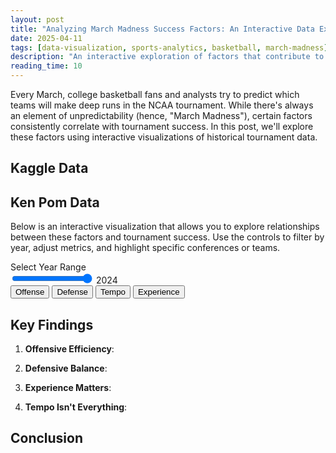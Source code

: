 ```yaml
---
layout: post
title: "Analyzing March Madness Success Factors: An Interactive Data Exploration"
date: 2025-04-11
tags: [data-visualization, sports-analytics, basketball, march-madness]
description: "An interactive exploration of factors that contribute to success in the NCAA March Madness tournament, using historical data and advanced analytics."
reading_time: 10
---
```


Every March, college basketball fans and analysts try to predict which teams will make deep runs in the NCAA tournament. While there's always an element of unpredictability (hence, "March Madness"), certain factors consistently correlate with tournament success. In this post, we'll explore these factors using interactive visualizations of historical tournament data.

## Kaggle Data


## Ken Pom Data

Below is an interactive visualization that allows you to explore relationships between these factors and tournament success. Use the controls to filter by year, adjust metrics, and highlight specific conferences or teams.

<div class="visualization-container">
    <div class="visualization-controls">
        <div class="viz-slider">
            <label for="year-slider">Select Year Range</label>
            <div class="slider-container">
                <input type="range" id="year-slider" min="2002" max="2024" value="2024">
                <span id="year-display">2024</span>
            </div>
        </div>
        <div class="metric-toggles">
            <button class="viz-button active" data-metric="offensive">Offense</button>
            <button class="viz-button" data-metric="defensive">Defense</button>
            <button class="viz-button" data-metric="tempo">Tempo</button>
            <button class="viz-button" data-metric="experience">Experience</button>
        </div>
    </div>
    <div id="success-factors-viz"></div>
    <div class="viz-legend"></div>
</div>

<script>
document.addEventListener('DOMContentLoaded', function() {
    // Wait for dependencies to load
    setTimeout(function() {
        // Load the visualization script
        var script = document.createElement('script');
        script.src = "{{ '/assets/js/visualizations/march-madness.js' | relative_url }}";
        script.onload = function() {
            // Initialize the visualization after script loads
            if (typeof initVisualization === 'function') {
                initVisualization();
            }
        };
        document.body.appendChild(script);
    }, 1000); // Give time for D3 and Vega to load
});
</script>

## Key Findings

1. **Offensive Efficiency**: 

2. **Defensive Balance**: 

3. **Experience Matters**: 

4. **Tempo Isn't Everything**: 

## 


## 

## 


## Conclusion

